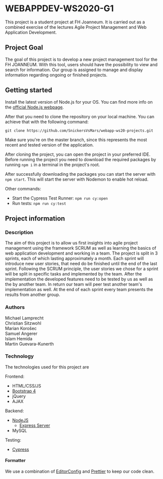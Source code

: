 # WEBAPPDEV-WS2020-G1

This project is a student project at FH Joanneum. It is carried out as a combined exercise of the lectures Agile Project Management and Web Application Development.

## Project Goal

The goal of this project is to develop a new project management tool for the FH JOANNEUM.
With this tool, users should have the possibility to view and search for information.
Our group is assigned to manage and display information regarding ongoing or finished projects.

## Getting started

Install the latest version of Node.js for your OS. You can find more info on the [official Node.js webpage][node].

After that you need to clone the repository on your local machine. You can achieve that with the following command:

```shell
git clone https://github.com/SnickersVsMars/webapp-ws20-projects.git
```

Make sure you're on the master branch, since this represents the most recent and tested version of the application.

After cloning the project, you can open the project in your preferred IDE. Before running the project you need to download the required packages by running `npm i` in a terminal in the project's root.

After successfully downloading the packages you can start the server with `npm start`. This will start the server with Nodemon to enable hot reload.

Other commands:

-   Start the Cypress Test Runner: `npm run cy:open`
-   Run tests: `npm run cy:test`

## Project information

### Description

The aim of this project is to allow us first insights into agile project management using the framework SCRUM as well as learning the basics of web application development and working in a team.
The project is split in 3 sprints, each of which lasting approximately a month. Each sprint will introduce new user stories, that need do be finished until the end of the last sprint.
Following the SCRUM principle, the user stories we chose for a sprint will be split in specific tasks and implemented by the team.
After the implementation the developed features need to be tested by us as well as the by another team. In return our team will peer test another team's implementation as well.
At the end of each sprint every team presents the results from another group.

### Authors

Michael Lamprecht  
Christian Sitzwohl  
Marian Korošec  
Samuel Angerer  
Islam Hemida  
Martin Guevara-Kunerth

### Technology

The technologies used for this project are

Frontend:

-   HTML/CSS/JS
-   [Bootstrap 4][bootstrap]
-   jQuery
-   AJAX

Backend:

-   [NodeJS][node]
    -   [Express Server][express]
-   MySQL

Testing:

-   [Cypress][cypress]

#### Formatter

We use a combination of [EditorConfig][editorconfig] and [Prettier][prettier] to keep our code clean.

[node]: https://nodejs.org/
[bootstrap]: https://getbootstrap.com/
[express]: http://expressjs.com/
[cypress]: https://www.cypress.io/
[editorconfig]: https://editorconfig.org/
[prettier]: https://prettier.io/
